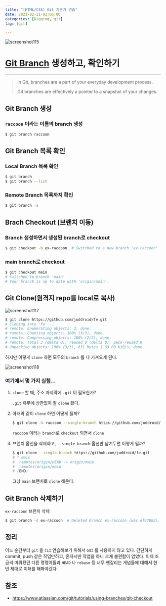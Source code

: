 ```yaml
---
title: "[HTML/CSS] Git 기본기 연습"
date: 2021-02-11-02:06:00
categories: [Digging, git]
tag: [git]

---
```




![screenshot115](https://user-images.githubusercontent.com/70361152/107180610-6c16e380-6a1c-11eb-8b45-40d0baf66034.png)

# [Git Branch](https://www.atlassian.com/git/tutorials/using-branches) 생성하고, 확인하기

---

> In Git, branches are a part of your everyday development process.
>
> Git branches are effectively a pointer to a snapshot of your changes.



## Git Branch 생성

### `raccoon` 이라는 이름의 branch 생성

```bash
$ git branch raccoon
```



## Git Branch 목록 확인

### Local Branch 목록 확인

```bash
$ git branch
$ git branch --list
```



### Remote Branch 목록까지 확인

```bash
$ git branch -a
```



## Brach Checkout (브랜치 이동)

### Branch 생성하면서 생성된 branch로 checkout

```bash
$ git checkout -b ex-raccoon  # Switched to a new branch 'ex-raccoon'
```

### main branch로 checkout

```bash
$ git checkout main
# Switched to branch 'main'
# Your branch is up to date with 'origin/main'.
```



## Git Clone(원격지 repo를 local로 복사)

![screenshot117](https://user-images.githubusercontent.com/70361152/107182875-eea1a200-6a20-11eb-8acc-75ec19735b08.png)

```bash
$ git clone https://github.com/juddroid/fe.git
# Cloning into 'fe'...
# remote: Enumerating objects: 3, done.
# remote: Counting objects: 100% (3/3), done.
# remote: Compressing objects: 100% (2/2), done.
# remote: Total 3 (delta 0), reused 0 (delta 0), pack-reused 0
# Unpacking objects: 100% (3/3), 631 bytes | 63.00 KiB/s, done.
```

하지만 이렇게 `clone` 하면 모두의 `branch` 를 다 가져오게 된다.

![screenshot118](https://user-images.githubusercontent.com/70361152/107183178-a46cf080-6a21-11eb-8349-2b180413762d.png)



### **여기에서 몇 가지 실험...**



1. `clone` 할 때, 주소 마지막에 `.git` 이 필요한가?

   `.git` 유무에 상관없이 잘 `clone` 됐다.

   

2. 아래와 같이  `clone` 하면 어떻게 될까?

   ```bash
   $ git clone -b raccoon --single-branch https://github.com/juddroid/fe.git
   ```

   `raccoon` 이라는 `branch`로 `checkout` 되면서 `clone`

   

3. 브랜치 옵션을 삭제하고, `--single-branch` 옵션만 남겨두면 어떻게 될까?

   ```bash
   $ git clone --single-branch https://github.com/juddroid/fe.git
   # * main
   #  remotes/origin/HEAD -> origin/main
   #  remotes/origin/main
   # (END)
   ```

   그냥 `main` 브랜치로 `clone` 해온다.



## Git Branch 삭제하기

`ex-raccoon` 브랜치 삭제

```bash
$ git branch -d ex-raccoon  # Deleted branch ex-raccoon (was ef47882).
```





## 정리

어느 순간부터 `git` 을 `CLI` 연습해보기 위해서 `GUI` 를 사용하지 않고 있다. 간단하게 commit, push 같은 작업만하고, 혼자서만 작업을 하니 크게 불편함이 없었다. 이제 조금씩 미뤄뒀던 다른 명령어들과 `HEAD` 나 `rebase` 등 너무 헷갈리는 개념들에 대해서 한 번 제대로 이해를 해봐야겠다.



## 참조

- https://www.atlassian.com/git/tutorials/using-branches/git-checkout